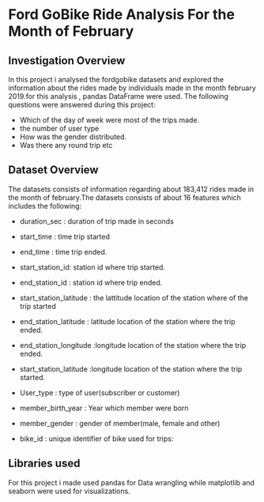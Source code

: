 #  Ford GoBike Ride Analysis For the Month of February

## Investigation Overview

In this project i analysed the fordgobike datasets and explored the information about the rides made by individuals made in the month february 2019.for this analysis , pandas DataFrame were used. The following questions were answered during this project:
* Which of the day of week were most of the trips made.
* the number of user type
* How was the gender distributed.
* Was there any round trip etc
## Dataset Overview

The datasets consists of information regarding about 183,412 rides made in the month of february.The datasets consists of about 16 features which includes the following:

* duration_sec : duration of trip made in seconds
* start_time : time trip started
* end_time : time trip ended.
* start_station_id: station id where trip started.
* end_station_id : station id where trip ended.
* start_station_latitude : the lattitude location of the station  where of the trip started
* end_station_latitude : latitude location of the station where the trip ended.
* end_station_longitude :longitude location of the station where the trip ended.
* start_station_latitude :longitude location of the station where the trip started.

* User_type : type of user(subscriber or customer)
* member_birth_year : Year which member were born
* member_gender : gender of member(male, female and other)
* bike_id : unique identifier of bike used for trips:
## Libraries used
For this project i made used pandas for Data wrangling while matplotlib and seaborn were used for visualizations.

